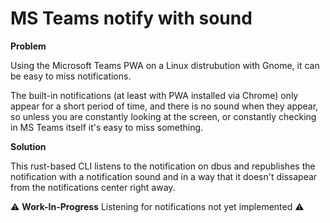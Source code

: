 # MS Teams notify with sound

**Problem**

Using the Microsoft Teams PWA on a Linux distrubution with Gnome,
it can be easy to miss notifications.

The built-in notifications (at least with PWA installed via Chrome) only appear for a short period of time,
and there is no sound when they appear, so unless you are constantly looking at the screen,
or constantly checking in MS Teams itself it's easy to miss something.

**Solution**

This rust-based CLI listens to the notification on dbus and republishes the notification
with a notification sound and in a way that it doesn't dissapear from the notifications center right away.

:warning: **Work-In-Progress** Listening for notifications not yet implemented :warning:

